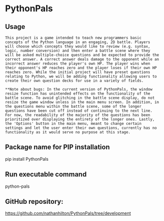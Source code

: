 # PythonPals

## Usage
`This project is a game intended to teach new programmers basic concepts of the Python language in an
engaging, 2D battle. Players will choose which concepts they would like to review (e.g. syntax, logic,
number conversion) and then enter a battle scene where they will be asked multiple-choice questions and
be expected to provide the correct answer. A correct answer deals damage to the opponent while an
incorrect answer reduces the player's own HP. The player wins when their opponent's HP reaches zero and
the player loses if their own HP reaches zero. While the initial project will have preset questions
relating to Python, we will be adding functionality allowing users to create their own question decks
for use in a variety of fields.`

`**Note about bugs: In the current version of PythonPals, the window resize function has unintended effects on the functionality of the battle scene. To avoid glitching in the battle scene display, do not resize the game window unless in the main menu screen. In addition, in the questions menu within the battle scene, some of the longer questions have been cut off instead of continuing to the next line. For now, the readability of the majority of the questions has been prioritized over displaying the entirety of the longer ones. Lastly, the 'Options' button in the main menu, meant to change certain settings and let the user enter their own questions, currently has no functionality as it would serve no purpose at this stage.`

## Package name for PIP installation
pip install PythonPals

## Run executable command 
python-pals

## GitHub repository:
https://github.com/nathanhilton/PythonPals/tree/development
